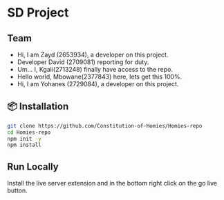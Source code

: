 # SD Project

## Team
- Hi, I am Zayd (2653934), a developer on this project.
- Developer David (2709081) reporting for duty.
- Um... I, Kgali(2713248) finally have access to the repo.
- Hello world, Mbowane(2377843) here, lets get this 100%.
- Hi, I am Yohanes (2729084), a developer on this project.

## 📦 Installation

```bash
git clone https://github.com/Constitution-of-Homies/Homies-repo
cd Homies-repo
npm init -y
npm install
```

## Run Locally

Install the live server extension and in the bottom right click on the go live button.